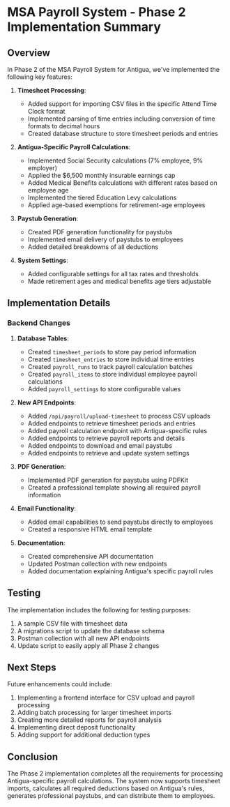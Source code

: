 # MSA Payroll System - Phase 2 Implementation Summary

## Overview

In Phase 2 of the MSA Payroll System for Antigua, we've implemented the following key features:

1. **Timesheet Processing**:
   - Added support for importing CSV files in the specific Attend Time Clock format
   - Implemented parsing of time entries including conversion of time formats to decimal hours
   - Created database structure to store timesheet periods and entries

2. **Antigua-Specific Payroll Calculations**:
   - Implemented Social Security calculations (7% employee, 9% employer)
   - Applied the $6,500 monthly insurable earnings cap
   - Added Medical Benefits calculations with different rates based on employee age
   - Implemented the tiered Education Levy calculations
   - Applied age-based exemptions for retirement-age employees

3. **Paystub Generation**:
   - Created PDF generation functionality for paystubs
   - Implemented email delivery of paystubs to employees
   - Added detailed breakdowns of all deductions

4. **System Settings**:
   - Added configurable settings for all tax rates and thresholds
   - Made retirement ages and medical benefits age tiers adjustable

## Implementation Details

### Backend Changes

1. **Database Tables**:
   - Created `timesheet_periods` to store pay period information
   - Created `timesheet_entries` to store individual time entries
   - Created `payroll_runs` to track payroll calculation batches
   - Created `payroll_items` to store individual employee payroll calculations
   - Added `payroll_settings` to store configurable values

2. **New API Endpoints**:
   - Added `/api/payroll/upload-timesheet` to process CSV uploads
   - Added endpoints to retrieve timesheet periods and entries
   - Added payroll calculation endpoint with Antigua-specific rules
   - Added endpoints to retrieve payroll reports and details
   - Added endpoints to download and email paystubs
   - Added endpoints to retrieve and update system settings

3. **PDF Generation**:
   - Implemented PDF generation for paystubs using PDFKit
   - Created a professional template showing all required payroll information

4. **Email Functionality**:
   - Added email capabilities to send paystubs directly to employees
   - Created a responsive HTML email template

5. **Documentation**:
   - Created comprehensive API documentation
   - Updated Postman collection with new endpoints
   - Added documentation explaining Antigua's specific payroll rules

## Testing

The implementation includes the following for testing purposes:

1. A sample CSV file with timesheet data
2. A migrations script to update the database schema
3. Postman collection with all new API endpoints
4. Update script to easily apply all Phase 2 changes

## Next Steps

Future enhancements could include:

1. Implementing a frontend interface for CSV upload and payroll processing
2. Adding batch processing for larger timesheet imports
3. Creating more detailed reports for payroll analysis
4. Implementing direct deposit functionality
5. Adding support for additional deduction types

## Conclusion

The Phase 2 implementation completes all the requirements for processing Antigua-specific payroll calculations. The system now supports timesheet imports, calculates all required deductions based on Antigua's rules, generates professional paystubs, and can distribute them to employees.
